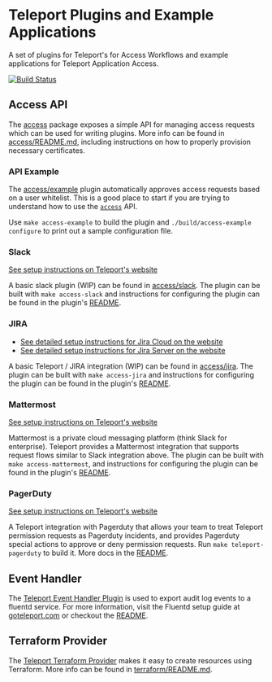 # Teleport Plugins and Example Applications

A set of plugins for Teleport's for Access Workflows and example applications for Teleport Application Access.

[![Build Status](https://drone.teleport.dev/api/badges/gravitational/teleport-plugins/status.svg)](https://drone.teleport.dev/gravitational/teleport-plugins)


## Access API

The [access](./access) package exposes a simple API for managing access requests
which can be used for writing plugins. More info can be found in
[access/README.md](./access/README.md), including instructions on how to
properly provision necessary certificates.

### API Example

The [access/example](./access/example) plugin automatically approves access
requests based on a user whitelist. This is a good place to start if you are
trying to understand how to use the [`access`](./access) API.

Use `make access-example` to build the plugin and
`./build/access-example configure` to print out a sample configuration file.

### Slack

[See setup instructions on Teleport's website](https://goteleport.com/teleport/docs/enterprise/workflow/ssh_approval_slack/)

A basic slack plugin (WIP) can be found in [access/slack](./access/slack). The
plugin can be built with `make access-slack` and instructions for configuring
the plugin can be found in the plugin's [README](./access/slack/README.md).

### JIRA

- [See detailed setup instructions for Jira Cloud on the website](https://goteleport.com/teleport/docs/enterprise/workflow/ssh_approval_jira_cloud/)
- [See detailed setup instructions for Jira Server on the website](https://goteleport.com/teleport/docs/enterprise/workflow/ssh_approval_jira_server/)

A basic Teleport / JIRA integration (WIP) can be found in
[access/jira](./access/jira). The plugin can be built with `make access-jira`
and instructions for configuring the plugin can be found in the plugin's
[README](./access/jira/README.md).

### Mattermost

[See setup instructions on Teleport's website](https://goteleport.com/teleport/docs/enterprise/workflow/ssh_approval_mattermost/)

Mattermost is a private cloud messaging platform (think Slack for enterprise).
Teleport provides a Mattermost integration that supports request flows similar
to Slack integration above. The plugin can be built with
`make access-mattermost`, and instructions for configuring the plugin can be
found in the plugin's [README](./access/mattermost/README.md).

### PagerDuty

[See setup instructions on Teleport's website](https://goteleport.com/teleport/docs/enterprise/workflow/ssh_approval_pagerduty/)

A Teleport integration with Pagerduty that allows your team to treat Teleport
permission requests as Pagerduty incidents, and provides Pagerduty special
actions to approve or deny permission requests. Run `make teleport-pagerduty` to
build it. More docs in the [README](./access/pagerduty/README.md).

## Event Handler

The [Teleport Event Handler Plugin](./event-handler) is used to export audit log events to a fluentd service. For more information, visit the Fluentd setup guide at [goteleport.com](https://goteleport.com/docs/setup/guides/fluentd/) or checkout the [README](./event-handler/README.md).

## Terraform Provider

The [Teleport Terraform Provider](./terraform) makes it easy to create resources using
Terraform. More info can be found in [terraform/README.md](./terraform/README.md).
